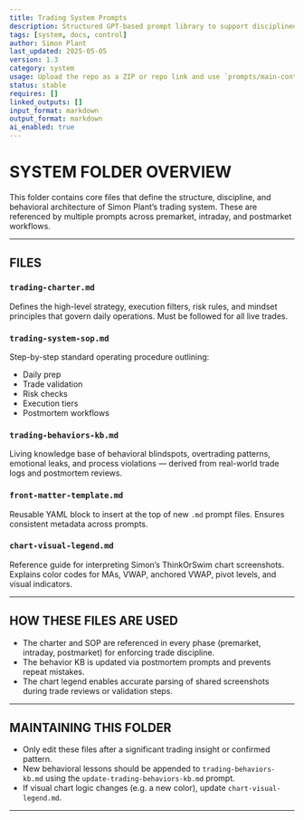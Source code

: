 ```yaml
---
title: Trading System Prompts  
description: Structured GPT-based prompt library to support disciplined options trading alongside Inner Circle and Mancini  
tags: [system, docs, control]  
author: Simon Plant  
last_updated: 2025-05-05  
version: 1.3  
category: system  
usage: Upload the repo as a ZIP or repo link and use `prompts/main-controller.md` to engage the command router and copilot.  
status: stable  
requires: []  
linked_outputs: []  
input_format: markdown  
output_format: markdown  
ai_enabled: true  
---
```


# SYSTEM FOLDER OVERVIEW

This folder contains core files that define the structure, discipline, and behavioral architecture of Simon Plant’s trading system. These are referenced by multiple prompts across premarket, intraday, and postmarket workflows.

---

## FILES

### `trading-charter.md`
Defines the high-level strategy, execution filters, risk rules, and mindset principles that govern daily operations. Must be followed for all live trades.

### `trading-system-sop.md`
Step-by-step standard operating procedure outlining:
- Daily prep
- Trade validation
- Risk checks
- Execution tiers
- Postmortem workflows

### `trading-behaviors-kb.md`
Living knowledge base of behavioral blindspots, overtrading patterns, emotional leaks, and process violations — derived from real-world trade logs and postmortem reviews.

### `front-matter-template.md`
Reusable YAML block to insert at the top of new `.md` prompt files. Ensures consistent metadata across prompts.

### `chart-visual-legend.md`
Reference guide for interpreting Simon’s ThinkOrSwim chart screenshots. Explains color codes for MAs, VWAP, anchored VWAP, pivot levels, and visual indicators.

---

## HOW THESE FILES ARE USED

- The charter and SOP are referenced in every phase (premarket, intraday, postmarket) for enforcing trade discipline.
- The behavior KB is updated via postmortem prompts and prevents repeat mistakes.
- The chart legend enables accurate parsing of shared screenshots during trade reviews or validation steps.

---

## MAINTAINING THIS FOLDER

- Only edit these files after a significant trading insight or confirmed pattern.
- New behavioral lessons should be appended to `trading-behaviors-kb.md` using the `update-trading-behaviors-kb.md` prompt.
- If visual chart logic changes (e.g. a new color), update `chart-visual-legend.md`.

---
